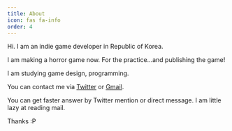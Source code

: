 ```yaml
---
title: About
icon: fas fa-info
order: 4
---
```



Hi. I am an indie game developer in Republic of Korea.

I am making a horror game now. For the practice...and publishing the game!

I am studying game design, programming.

You can contact me via [Twitter](https://twitter.com/L222gamedev) or [Gmail](cwk950906@gmail.com).

You can get faster answer by Twitter mention or direct message. I am little lazy at reading mail.

Thanks :P